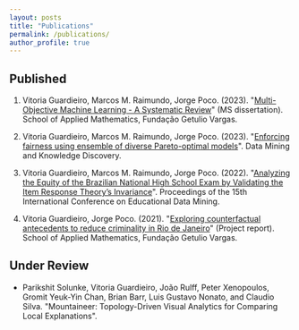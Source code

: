 ```yaml
---
layout: posts
title: "Publications"
permalink: /publications/
author_profile: true
---
```


Published
------

1. Vitoria Guardieiro, Marcos M. Raimundo, Jorge Poco. (2023). "[Multi-Objective Machine Learning - A Systematic Review](https://bibliotecadigital.fgv.br/dspace/handle/10438/34077)" (MS dissertation). School of Applied Mathematics, Fundação Getulio Vargas.

2. Vitoria Guardieiro, Marcos M. Raimundo, Jorge Poco. (2023). "[Enforcing fairness using ensemble of diverse Pareto-optimal models](https://link.springer.com/article/10.1007/s10618-023-00922-y)". Data Mining and Knowledge Discovery.

3. Vitoria Guardieiro, Marcos M. Raimundo, Jorge Poco. (2022). "[Analyzing the Equity of the Brazilian National High School Exam by Validating the Item Response Theory’s Invariance](https://educationaldatamining.org/edm2022/proceedings/2022.EDM-posters.64/2022.EDM-posters.64.pdf)". Proceedings of the 15th International Conference on Educational Data Mining.

4. Vitoria Guardieiro, Jorge Poco. (2021). "[Exploring counterfactual antecedents to reduce criminality in Rio de Janeiro](https://hdl.handle.net/10438/31623)" (Project report). School of Applied Mathematics, Fundação Getulio Vargas.

Under Review
------

* Parikshit Solunke, Vitoria Guardieiro, João Rulff, Peter Xenopoulos, Gromit Yeuk-Yin Chan, Brian Barr, Luis Gustavo Nonato, and Claudio Silva. "Mountaineer: Topology-Driven Visual Analytics for Comparing Local Explanations".